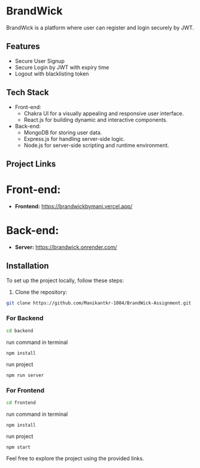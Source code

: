# BrandWick

BrandWick is a platform where user can register and login securely by JWT.


## Features

- Secure User Signup
- Secure Login by JWT with expiry time
- Logout with blacklisting token

## Tech Stack

- Front-end:
  - Chakra UI for a visually appealing and responsive user interface.
  - React.js for building dynamic and interactive components.
- Back-end:
  - MongoDB for storing user data.
  - Express.js for handling server-side logic.
  - Node.js for server-side scripting and runtime environment.

## Project Links

# Front-end:

- **Frontend:** https://brandwickbymani.vercel.app/

# Back-end:

- **Server:** https://brandwick.onrender.com/


## Installation
To set up the project locally, follow these steps:

1. Clone the repository:

```bash
git clone https://github.com/Manikantkr-1004/BrandWick-Assignment.git
```

### For Backend

```bash
cd backend
```

run command in terminal
```
npm install
```

run project
```
npm run server
```

### For Frontend

```bash
cd frontend
```

run command in terminal
```
npm install
```

run project
```
npm start
```


Feel free to explore the project using the provided links.
